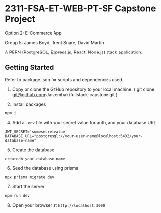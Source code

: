 #  2311-FSA-ET-WEB-PT-SF Capstone Project
Option 2: E-Commerce App

Group 5: James Boyd, Trent Snare, David Martin

A PERN (PostgreSQL, Express.js, React, Node.js) stack application. 

##  Getting Started

Refer to package.json for scripts and dependencies used.

1. Copy or clone the GitHub repository to your local machine.
( git clone git@github.com:Jarzembak/fullstack-capstone.git )

3. Install packages

```bash
npm i
```

4. Add a `.env` file with your secret value for auth, and your database URL
```
JWT_SECRET='somesecretvalue'
DATABASE_URL="postgresql://your-user-name@localhost:5432/your-database-name"
```

5. Create the database

```bash
createdb your-database-name
```

6. Seed the database using prisma
```bash
npx prisma migrate dev
```

7. Start the server
```bash
npm run dev
```

8. Open your browser at `http://localhost:3000`
